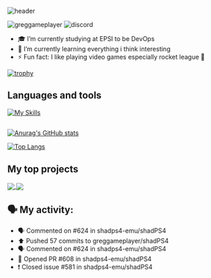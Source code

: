 ![header](https://capsule-render.vercel.app/api?type=waving&color=gradient&text=Hi%20there%20%F0%9F%91%8B)

<p align="left">
    <img src="https://komarev.com/ghpvc/?username=greggameplayer&label=Profile%20views&color=b60c2e&style=flat" alt="greggameplayer" />
    <img src="https://dcbadge.vercel.app/api/shield/323235527631568896?style=flat" alt="discord" />
</p>

- 🎓 I’m currently studying at EPSI to be DevOps
- 🌱 I’m currently learning everything i think interesting
- ⚡ Fun fact: I like playing video games especially rocket league 🚗

[![trophy](https://github-profile-trophy.vercel.app/?username=greggameplayer&theme=dracula&row=1)](https://github.com/ryo-ma/github-profile-trophy)

## Languages and tools
[![My Skills](https://skillicons.dev/icons?i=ts,js,html,css,androidstudio,angular,bash,bootstrap,cs,dart,discord,bots,docker,dotnet,eclipse,flutter,git,github,gitlab,grafana,graphql,idea,java,jenkins,jquery,kotlin,kubernetes,laravel,linux,mongodb,mysql,netlify,nginx,nodejs,nuxtjs,ps,php,prometheus,py,spring,symfony,visualstudio,vscode,vue,webpack&perline=10)](https://skillicons.dev)
##
[![Anurag's GitHub stats](https://github-readme-stats.vercel.app/api?username=greggameplayer&count_private=true&hide_border=true&theme=dracula&show_icons=true)](https://github.com/anuraghazra/github-readme-stats)

[![Top Langs](https://github-readme-stats.vercel.app/api/top-langs/?username=greggameplayer&theme=dracula&hide_border=true&layout=compact&langs_count=8)](https://github.com/anuraghazra/github-readme-stats)
## My top projects

<a href="https://github.com/greggameplayer/GregFES">
  <img align="center" src="https://github-readme-stats.vercel.app/api/pin/?username=greggameplayer&repo=GregFES" />
</a>
<a href="https://github.com/greggameplayer/Chip8CSharp">
  <img align="center" src="https://github-readme-stats.vercel.app/api/pin/?username=greggameplayer&repo=Chip8CSharp" />
</a>

## 🗣 My activity:

* 🗣 Commented on #624 in shadps4-emu/shadPS4
* ⬆️ Pushed 57 commits to greggameplayer/shadPS4
* 🗣 Commented on #624 in shadps4-emu/shadPS4
* 💪 Opened PR #608 in shadps4-emu/shadPS4
* ❗️ Closed issue #581 in shadps4-emu/shadPS4
